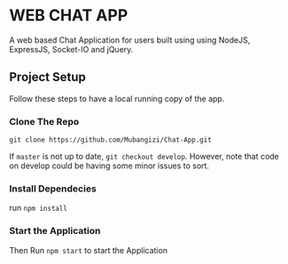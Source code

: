 # WEB CHAT APP

A web based Chat Application for users built using using NodeJS, ExpressJS, Socket-IO and jQuery.

## Project Setup

Follow these steps to have a local running copy of the app.

### Clone The Repo

`git clone https://github.com/Mubangizi/Chat-App.git`

If `master` is not up to date, `git checkout develop`. However, note that code on develop could be having some minor issues to sort.

### Install Dependecies

run `npm install`

### Start the Application

Then Run `npm start` to start the Application
